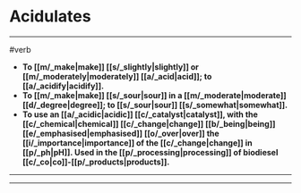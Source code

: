 # Acidulates
---
#verb
- **To [[m/_make|make]] [[s/_slightly|slightly]] or [[m/_moderately|moderately]] [[a/_acid|acid]]; to [[a/_acidify|acidify]].**
- **To [[m/_make|make]] [[s/_sour|sour]] in a [[m/_moderate|moderate]] [[d/_degree|degree]]; to [[s/_sour|sour]] [[s/_somewhat|somewhat]].**
- **To use an [[a/_acidic|acidic]] [[c/_catalyst|catalyst]], with the [[c/_chemical|chemical]] [[c/_change|change]] [[b/_being|being]] [[e/_emphasised|emphasised]] [[o/_over|over]] the [[i/_importance|importance]] of the [[c/_change|change]] in [[p/_ph|pH]]. Used in the [[p/_processing|processing]] of biodiesel [[c/_co|co]]-[[p/_products|products]].**
---
---
